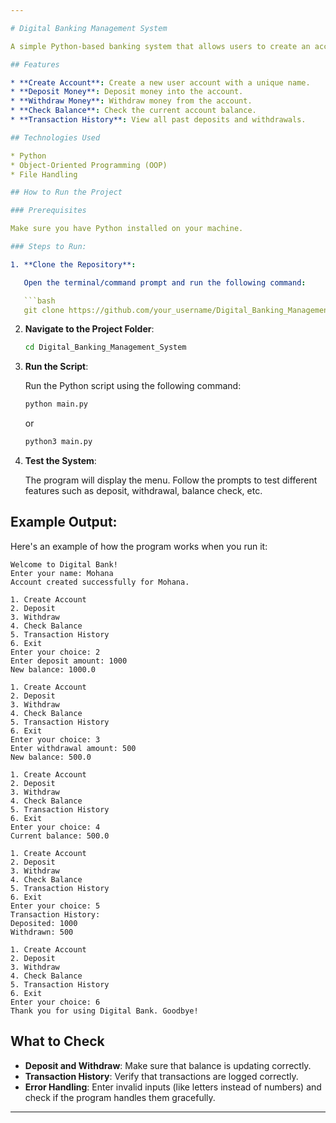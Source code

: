 ```yaml
---

# Digital Banking Management System

A simple Python-based banking system that allows users to create an account, deposit and withdraw money, check their balance, and view transaction history.

## Features

* **Create Account**: Create a new user account with a unique name.
* **Deposit Money**: Deposit money into the account.
* **Withdraw Money**: Withdraw money from the account.
* **Check Balance**: Check the current account balance.
* **Transaction History**: View all past deposits and withdrawals.

## Technologies Used

* Python
* Object-Oriented Programming (OOP)
* File Handling

## How to Run the Project

### Prerequisites

Make sure you have Python installed on your machine.

### Steps to Run:

1. **Clone the Repository**:

   Open the terminal/command prompt and run the following command:

   ```bash
   git clone https://github.com/your_username/Digital_Banking_Management_System.git
   ```

2. **Navigate to the Project Folder**:

   ```bash
   cd Digital_Banking_Management_System
   ```

3. **Run the Script**:

   Run the Python script using the following command:

   ```bash
   python main.py
   ```

   or

   ```bash
   python3 main.py
   ```

4. **Test the System**:

   The program will display the menu. Follow the prompts to test different features such as deposit, withdrawal, balance check, etc.

## Example Output:

Here's an example of how the program works when you run it:

```
Welcome to Digital Bank!
Enter your name: Mohana
Account created successfully for Mohana.

1. Create Account
2. Deposit
3. Withdraw
4. Check Balance
5. Transaction History
6. Exit
Enter your choice: 2
Enter deposit amount: 1000
New balance: 1000.0

1. Create Account
2. Deposit
3. Withdraw
4. Check Balance
5. Transaction History
6. Exit
Enter your choice: 3
Enter withdrawal amount: 500
New balance: 500.0

1. Create Account
2. Deposit
3. Withdraw
4. Check Balance
5. Transaction History
6. Exit
Enter your choice: 4
Current balance: 500.0

1. Create Account
2. Deposit
3. Withdraw
4. Check Balance
5. Transaction History
6. Exit
Enter your choice: 5
Transaction History:
Deposited: 1000
Withdrawn: 500

1. Create Account
2. Deposit
3. Withdraw
4. Check Balance
5. Transaction History
6. Exit
Enter your choice: 6
Thank you for using Digital Bank. Goodbye!
```

## What to Check

* **Deposit and Withdraw**: Make sure that balance is updating correctly.
* **Transaction History**: Verify that transactions are logged correctly.
* **Error Handling**: Enter invalid inputs (like letters instead of numbers) and check if the program handles them gracefully.

---
```

